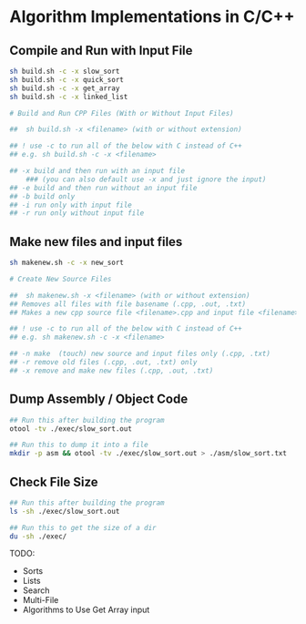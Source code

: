 # Algorithm Implementations in C/C++

## Compile and Run with Input File
```bash
sh build.sh -c -x slow_sort
sh build.sh -c -x quick_sort
sh build.sh -c -x get_array
sh build.sh -c -x linked_list

# Build and Run CPP Files (With or Without Input Files)

##  sh build.sh -x <filename> (with or without extension)

## ! use -c to run all of the below with C instead of C++
## e.g. sh build.sh -c -x <filename>

## -x build and then run with an input file 
    ### (you can also default use -x and just ignore the input)
## -e build and then run without an input file
## -b build only
## -i run only with input file
## -r run only without input file
```

## Make new files and input files
```bash
sh makenew.sh -c -x new_sort

# Create New Source Files

##  sh makenew.sh -x <filename> (with or without extension)
## Removes all files with file basename (.cpp, .out, .txt)
## Makes a new cpp source file <filename>.cpp and input file <filename>-input.txt

## ! use -c to run all of the below with C instead of C++
## e.g. sh makenew.sh -c -x <filename>

## -n make  (touch) new source and input files only (.cpp, .txt)
## -r remove old files (.cpp, .out, .txt) only
## -x remove and make new files (.cpp, .out, .txt)
```

## Dump Assembly / Object Code
```bash
## Run this after building the program
otool -tv ./exec/slow_sort.out

## Run this to dump it into a file
mkdir -p asm && otool -tv ./exec/slow_sort.out > ./asm/slow_sort.txt
```

## Check File Size
```bash
## Run this after building the program
ls -sh ./exec/slow_sort.out

## Run this to get the size of a dir
du -sh ./exec/
```

TODO:
- Sorts
- Lists
- Search
- Multi-File
- Algorithms to Use Get Array input
